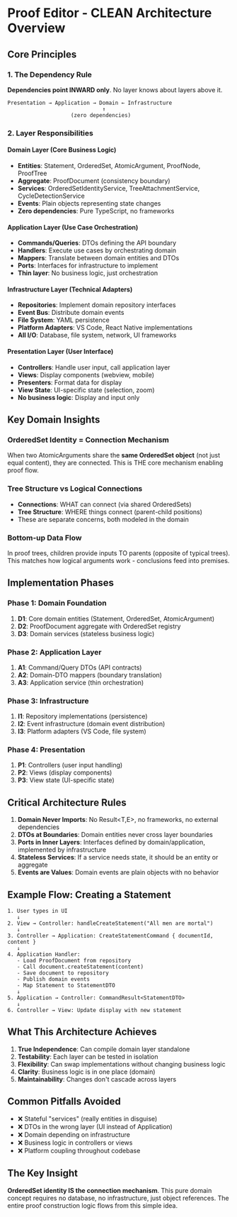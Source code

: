 # Proof Editor - CLEAN Architecture Overview

## Core Principles

### 1. The Dependency Rule
**Dependencies point INWARD only**. No layer knows about layers above it.

```
Presentation → Application → Domain ← Infrastructure
                              ↑
                    (zero dependencies)
```

### 2. Layer Responsibilities

#### Domain Layer (Core Business Logic)
- **Entities**: Statement, OrderedSet, AtomicArgument, ProofNode, ProofTree
- **Aggregate**: ProofDocument (consistency boundary)
- **Services**: OrderedSetIdentityService, TreeAttachmentService, CycleDetectionService
- **Events**: Plain objects representing state changes
- **Zero dependencies**: Pure TypeScript, no frameworks

#### Application Layer (Use Case Orchestration)
- **Commands/Queries**: DTOs defining the API boundary
- **Handlers**: Execute use cases by orchestrating domain
- **Mappers**: Translate between domain entities and DTOs
- **Ports**: Interfaces for infrastructure to implement
- **Thin layer**: No business logic, just orchestration

#### Infrastructure Layer (Technical Adapters)
- **Repositories**: Implement domain repository interfaces
- **Event Bus**: Distribute domain events
- **File System**: YAML persistence
- **Platform Adapters**: VS Code, React Native implementations
- **All I/O**: Database, file system, network, UI frameworks

#### Presentation Layer (User Interface)
- **Controllers**: Handle user input, call application layer
- **Views**: Display components (webview, mobile)
- **Presenters**: Format data for display
- **View State**: UI-specific state (selection, zoom)
- **No business logic**: Display and input only

## Key Domain Insights

### OrderedSet Identity = Connection Mechanism
When two AtomicArguments share the **same OrderedSet object** (not just equal content), they are connected. This is THE core mechanism enabling proof flow.

### Tree Structure vs Logical Connections
- **Connections**: WHAT can connect (via shared OrderedSets)
- **Tree Structure**: WHERE things connect (parent-child positions)
- These are separate concerns, both modeled in the domain

### Bottom-up Data Flow
In proof trees, children provide inputs TO parents (opposite of typical trees). This matches how logical arguments work - conclusions feed into premises.

## Implementation Phases

### Phase 1: Domain Foundation
1. **D1**: Core domain entities (Statement, OrderedSet, AtomicArgument)
2. **D2**: ProofDocument aggregate with OrderedSet registry
3. **D3**: Domain services (stateless business logic)

### Phase 2: Application Layer
1. **A1**: Command/Query DTOs (API contracts)
2. **A2**: Domain-DTO mappers (boundary translation)
3. **A3**: Application service (thin orchestration)

### Phase 3: Infrastructure
1. **I1**: Repository implementations (persistence)
2. **I2**: Event infrastructure (domain event distribution)
3. **I3**: Platform adapters (VS Code, file system)

### Phase 4: Presentation
1. **P1**: Controllers (user input handling)
2. **P2**: Views (display components)
3. **P3**: View state (UI-specific state)

## Critical Architecture Rules

1. **Domain Never Imports**: No Result<T,E>, no frameworks, no external dependencies
2. **DTOs at Boundaries**: Domain entities never cross layer boundaries
3. **Ports in Inner Layers**: Interfaces defined by domain/application, implemented by infrastructure
4. **Stateless Services**: If a service needs state, it should be an entity or aggregate
5. **Events are Values**: Domain events are plain objects with no behavior

## Example Flow: Creating a Statement

```
1. User types in UI
   ↓
2. View → Controller: handleCreateStatement("All men are mortal")
   ↓
3. Controller → Application: CreateStatementCommand { documentId, content }
   ↓
4. Application Handler:
   - Load ProofDocument from repository
   - Call document.createStatement(content) 
   - Save document to repository
   - Publish domain events
   - Map Statement to StatementDTO
   ↓
5. Application → Controller: CommandResult<StatementDTO>
   ↓
6. Controller → View: Update display with new statement
```

## What This Architecture Achieves

1. **True Independence**: Can compile domain layer standalone
2. **Testability**: Each layer can be tested in isolation
3. **Flexibility**: Can swap implementations without changing business logic
4. **Clarity**: Business logic is in one place (domain)
5. **Maintainability**: Changes don't cascade across layers

## Common Pitfalls Avoided

- ❌ Stateful "services" (really entities in disguise)
- ❌ DTOs in the wrong layer (UI instead of Application)
- ❌ Domain depending on infrastructure
- ❌ Business logic in controllers or views
- ❌ Platform coupling throughout codebase

## The Key Insight

**OrderedSet identity IS the connection mechanism**. This pure domain concept requires no database, no infrastructure, just object references. The entire proof construction logic flows from this simple idea.